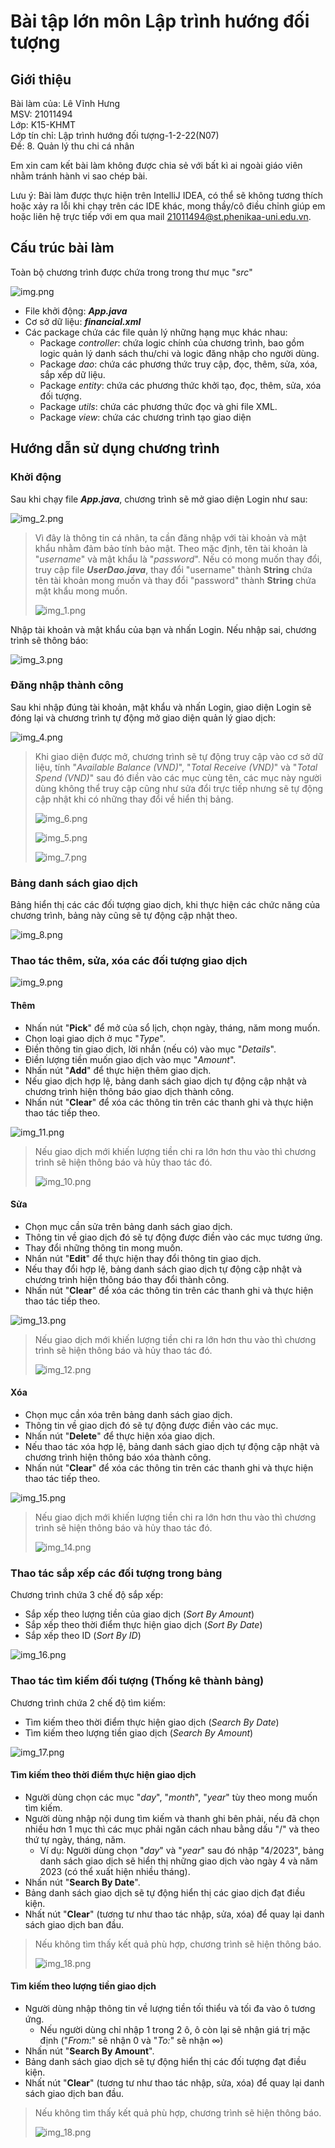 # Bài tập lớn môn Lập trình hướng đối tượng
## Giới thiệu
Bài làm của: Lê Vĩnh Hưng		
MSV: 21011494   
Lớp: K15-KHMT   
Lớp tín chỉ: Lập trình hướng đối tượng-1-2-22(N07)			
Đề: 8. Quản lý thu chi cá nhân

Em xin cam kết bài làm không được chia sẻ với bất kì ai ngoài giáo viên nhằm tránh hành vi sao chép bài.

Lưu ý: Bài làm được thực hiện trên IntelliJ IDEA, có thể sẽ không tương thích hoặc xảy ra lỗi khi chạy trên các IDE khác, mong thầy/cô điều chỉnh giúp em hoặc liên hệ trực tiếp với em qua mail 21011494@st.phenikaa-uni.edu.vn.

## Cấu trúc bài làm

Toàn bộ chương trình được chứa trong trong thư mục "_src_"

![img.png](image/img.png)

- File khởi động: ***App.java***
- Cơ sở dữ liệu: ***financial.xml***
- Các package chứa các file quản lý những hạng mục khác nhau:
	+ Package _controller_: chứa logic chính của chương trình, bao gồm logic quản lý danh sách thu/chi và logic đăng nhập cho người dùng.
	+ Package _dao_: chứa các phương thức truy cập, đọc, thêm, sửa, xóa, sắp xếp dữ liệu.
	+ Package _entity_: chứa các phương thức khởi tạo, đọc, thêm, sửa, xóa đối tượng.
	+ Package _utils_: chứa các phương thức đọc và ghi file XML.
	+ Package _view_: chứa các chương trình tạo giao diện
## Hướng dẫn sử dụng chương trình
### Khởi động
Sau khi chạy file ***App.java***, chương trình sẽ mở giao diện Login như sau:

![img_2.png](image/img_2.png)

> Vì đây là thông tin cá nhân, ta cần đăng nhập với tài khoản và mật khẩu nhằm đảm bảo tính bảo mật. Theo mặc định, tên tài khoản là "_username_"  và mật khẩu là "_password_". Nếu có mong muốn thay đổi, truy cập file ***UserDao.java***, thay đổi "username" thành **String** chứa tên tài khoản mong muốn và thay đổi "password" thành **String** chứa mật khẩu mong muốn.
>
> ![img_1.png](image/img_1.png)

Nhập tài khoản và mật khẩu của bạn và nhấn Login. Nếu nhập sai, chương trình sẽ thông báo:

![img_3.png](image/img_3.png)

### Đăng nhập thành công
Sau khi nhập đúng tài khoản, mật khẩu và nhấn Login, giao diện Login sẽ đóng lại và chương trình tự động mở giao diện quản lý giao dịch:

![img_4.png](image/img_4.png)

>Khi giao diện được mở, chương trình sẽ tự động truy cập vào cơ sở dữ liệu, tính "_Available Balance (VND)_", "_Total Receive (VND)_" và "_Total Spend (VND)_" sau đó điền vào các mục cùng tên, các mục này người dùng không thể truy cập cũng như sửa đổi trực tiếp nhưng sẽ tự động cập nhật khi có những thay đổi về hiển thị bảng.
>
> ![img_6.png](image/img_6.png)
> 
> ![img_5.png](image/img_5.png)
> 
> ![img_7.png](image/img_7.png)

### Bảng danh sách giao dịch
Bảng hiển thị các các đối tượng giao dịch, khi thực hiện các chức năng của chương trình, bảng này cũng sẽ tự động cập nhật theo.

![img_8.png](image/img_8.png)

### Thao tác thêm, sửa, xóa các đối tượng giao dịch
![img_9.png](image/img_9.png)

#### Thêm
- Nhấn nút "**Pick**" để mở của sổ lịch, chọn ngày, tháng, năm mong muốn.
- Chọn loại giao dịch ở mục "_Type_".
- Điền thông tin giao dịch, lời nhắn (nếu có) vào mục "_Details_".
- Điền lượng tiền muốn giao dịch vào mục "_Amount_".
- Nhấn nút "**Add**" để thực hiện thêm giao dịch.
- Nếu giao dịch hợp lệ, bảng danh sách giao dịch tự động cập nhật và chương trình hiện thông báo giao dịch thành công.
- Nhấn nút "**Clear**" để xóa các thông tin trên các thanh ghi và thực hiện thao tác tiếp theo.

![img_11.png](image/img_11.png)

> Nếu giao dịch mới khiến lượng tiền chi ra lớn hơn thu vào thì chương trình sẽ hiện thông báo và hủy thao tác đó.
> 
> ![img_10.png](image/img_10.png)
#### Sửa
- Chọn mục cần sửa trên bảng danh sách giao dịch.
- Thông tin về giao dịch đó sẽ tự động được điền vào các mục tương ứng.
- Thay đổi những thông tin mong muốn.
- Nhấn nút "**Edit**" để thực hiện thay đổi thông tin giao dịch.
- Nếu thay đổi hợp lệ, bảng danh sách giao dịch tự động cập nhật và chương trình hiện thông báo thay đổi thành công.
- Nhấn nút "**Clear**" để xóa các thông tin trên các thanh ghi và thực hiện thao tác tiếp theo.

![img_13.png](image/img_13.png)

> Nếu giao dịch mới khiến lượng tiền chi ra lớn hơn thu vào thì chương trình sẽ hiện thông báo và hủy thao tác đó.
>
> ![img_12.png](image/img_12.png)
#### Xóa
- Chọn mục cần xóa trên bảng danh sách giao dịch.
- Thông tin về giao dịch đó sẽ tự động được điền vào các mục.
- Nhấn nút "**Delete**" để thực hiện xóa giao dịch.
- Nếu thao tác xóa hợp lệ, bảng danh sách giao dịch tự động cập nhật và chương trình hiện thông báo xóa thành công.
- Nhấn nút "**Clear**" để xóa các thông tin trên các thanh ghi và thực hiện thao tác tiếp theo.

![img_15.png](image/img_15.png)

> Nếu giao dịch mới khiến lượng tiền chi ra lớn hơn thu vào thì chương trình sẽ hiện thông báo và hủy thao tác đó.
>
> ![img_14.png](image/img_14.png)
### Thao tác sắp xếp các đối tượng trong bảng
Chương trình chứa 3 chế độ sắp xếp:
- Sắp xếp theo lượng tiền của giao dịch (_Sort By Amount_)
- Sắp xếp theo thời điểm thực hiện giao dịch (_Sort By Date_)
- Sắp xếp theo ID (_Sort By ID_)

![img_16.png](image/img_16.png)

### Thao tác tìm kiếm đối tượng (Thống kê thành bảng)
Chương trình chứa 2 chế độ tìm kiếm:
- Tìm kiếm theo thời điểm thực hiện giao dịch (_Search By Date_)
- Tìm kiếm theo lượng tiền giao dịch (_Search By Amount_)

![img_17.png](image/img_17.png)

#### Tìm kiếm theo thời điểm thực hiện giao dịch
- Người dùng chọn các mục "_day_", "_month_", "_year_" tùy theo mong muốn tìm kiếm.
- Người dùng nhập nội dung tìm kiếm và thanh ghi bên phải, nếu đã chọn nhiều hơn 1 mục thì các mục phải ngăn cách nhau bằng dấu "/" và theo thứ tự ngày, tháng, năm.
	+ Ví dụ: Người dùng chọn "_day_" và "_year_" sau đó nhập "4/2023", bảng danh sách giao dịch sẽ hiển thị những giao dịch vào ngày 4 và năm 2023 (có thể xuất hiện nhiều tháng).
- Nhấn nút "**Search By Date**".
- Bảng danh sách giao dịch sẽ tự động hiển thị các giao dịch đạt điều kiện.
- Nhất nút "**Clear**" (tương tư như thao tác nhập, sửa, xóa) để quay lại danh sách giao dịch ban đầu.
> Nếu không tìm thấy kết quả phù hợp, chương trình sẽ hiện thông báo.
>
> ![img_18.png](image/img_18.png)
#### Tìm kiếm theo lượng tiền giao dịch
- Người dùng nhập thông tin về lượng tiền tối thiểu và tối đa vào ô tương ứng.
	+ Nếu người dùng chỉ nhập 1 trong 2 ô, ô còn lại sẽ nhận giá trị mặc định ("_From:_" sẽ nhận 0 và "_To:_" sẽ nhận &infin;)
- Nhấn nút "**Search By Amount**".
- Bảng danh sách giao dịch sẽ tự động hiển thị các đối tượng đạt điều kiện.
- Nhất nút "**Clear**" (tương tư như thao tác nhập, sửa, xóa) để quay lại danh sách giao dịch ban đầu.
> Nếu không tìm thấy kết quả phù hợp, chương trình sẽ hiện thông báo.
> 
> ![img_18.png](image/img_18.png)

